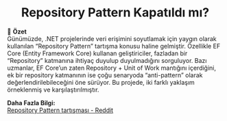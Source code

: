 <h1 align="center">Repository Pattern Kapatıldı mı?</h1>

🚀 **Özet**  
Günümüzde, .NET projelerinde veri erişimini soyutlamak için yaygın olarak kullanılan “Repository Pattern” tartışma konusu haline gelmiştir. Özellikle EF Core (Entity Framework Core) kullanan geliştiriciler, fazladan bir “Repository” katmanına ihtiyaç duyulup duyulmadığını sorguluyor. Bazı uzmanlar, EF Core’un zaten Repository + Unit of Work mantığını içerdiğini, ek bir repository katmanının ise çoğu senaryoda “anti-pattern” olarak değerlendirilebileceğini öne sürüyor. Bu projede, iki farklı yaklaşım örneklenmiş ve karşılaştırılmıştır.

**Daha Fazla Bilgi:**  
[Repository Pattern tartışması - Reddit](https://www.reddit.com/r/dotnet/comments/ckodkh/is_the_repository_pattern_actually_dead_with_ef/)
